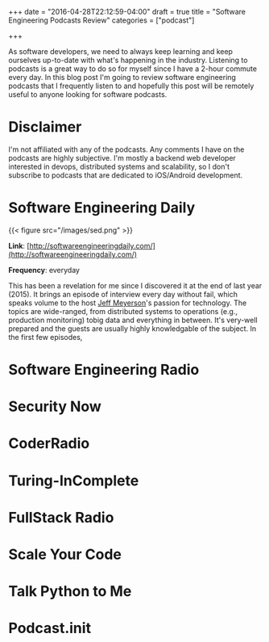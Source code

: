+++
date = "2016-04-28T22:12:59-04:00"
draft = true
title = "Software Engineering Podcasts Review"
categories = ["podcast"]

+++

As software developers, we need to always keep learning and keep ourselves up-to-date with what's happening in the industry. Listening to podcasts is a great way to do so for myself since I have a 2-hour commute every day. In this blog post I'm going to review software engineering podcasts that I frequently listen to and hopefully this post will be remotely useful to anyone looking for software podcasts.

Disclaimer
==========

I'm not affiliated with any of the podcasts. Any comments I have on the podcasts are highly subjective. I'm mostly a backend web developer interested in devops, distributed systems and scalability, so I don't subscribe to podcasts that are dedicated to iOS/Android development.

Software Engineering Daily
==========================

{{< figure src="/images/sed.png" >}}

**Link**: [http://softwareengineeringdaily.com/](http://softwareengineeringdaily.com/)

**Frequency**: everyday

This has been a revelation for me since I discovered it at the end of last year (2015). It brings an episode of interview every day without fail, which speaks volume to the host [Jeff Meyerson](https://twitter.com/the_prion)'s passion for technology. The topics are wide-ranged, from distributed systems to operations (e.g., production monitoring) tobig data and everything in between. It's very-well prepared and the guests are usually highly knowledgable of the subject. In the first few episodes, 

Software Engineering Radio
==========================

Security Now
============

CoderRadio
==========

Turing-InComplete
=================

FullStack Radio
===============

Scale Your Code
===============

Talk Python to Me
=================

Podcast.__init__
================
